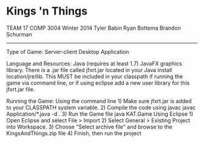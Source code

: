 Kings 'n Things
===

TEAM 17
COMP 3004 Winter 2014
Tyler Babin
Ryan Bottema
Brandon Schurman



---------------------

Type of Game: Server-client Desktop Application

Language and Resources:
    Java (requires at least 1.7)
    JavaFX graphics library.
        There is a .jar file called jfxrt.jar located in your Java install location/jre/lib. This MUST be included in your classpath if running the game via command line, or if using eclipse add a new user library for this jfxrt.jar file.

Running the Game:
    Using the command line
        1) Make sure jfxrt.jar is added to your CLASSPATH system variable.
        2) Compile the code using javac
            javac Application/*.java -d .
        3) Run the Game file
            java KAT.Game
    Using Eclipse
        1) Open Eclipse and select File > Import
        2) Select General > Existing Project into Workspace.
        3) Choose "Select archive file" and browse to the KingsAndThings.zip file
        4) Finish, then run the project
